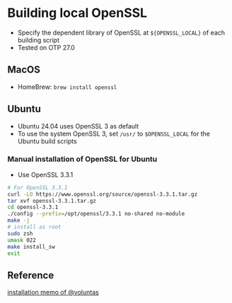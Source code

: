 # Building local OpenSSL

* Specify the dependent library of OpenSSL at `${OPENSSL_LOCAL}` of each building script
* Tested on OTP 27.0

## MacOS

* HomeBrew: `brew install openssl`

## Ubuntu

* Ubuntu 24.04 uses OpenSSL 3 as default
* To use the system OpenSSL 3, set `/usr/` to `$OPENSSL_LOCAL` for the Ubuntu build scripts 

### Manual installation of OpenSSL for Ubuntu

* Use OpenSSL 3.3.1 

```sh
# For OpenSSL 3.3.1
curl -LO https://www.openssl.org/source/openssl-3.3.1.tar.gz
tar xvf openssl-3.3.1.tar.gz
cd openssl-3.3.1
./config --prefix=/opt/openssl/3.3.1 no-shared no-module
make -j
# install as root
sudo zsh
umask 022
make install_sw
exit
```

## Reference

[installation memo of @voluntas](https://zenn.dev/voluntas/articles/erlang-source-code-install)
